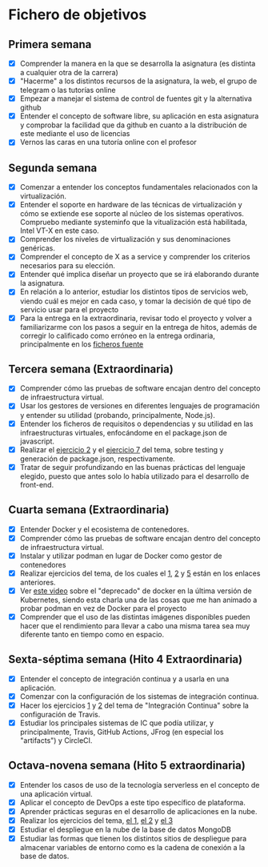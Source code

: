 # Fichero de objetivos

## Primera semana

- [x] Comprender la manera en la que se desarrolla la asignatura (es distinta a cualquier otra de la carrera)
- [x] "Hacerme" a los distintos recursos de la asignatura, la web, el grupo de telegram o las tutorías online
- [x] Empezar a manejar el sistema de control de fuentes git y la alternativa github
- [x] Entender el concepto de software libre, su aplicación en esta asignatura y comprobar la facilidad que da github en cuanto a la distribución de este mediante el uso de licencias
- [x] Vernos las caras en una tutoría online con el profesor

## Segunda semana
- [x] Comenzar a entender los conceptos fundamentales relacionados con la virtualización.
- [x] Entender el soporte en hardware de las técnicas de virtualización y cómo se extiende ese soporte al núcleo de los sistemas operativos. Compruebo mediante systeminfo que la vitualización está habilitada, Intel VT-X en este caso.
- [x] Comprender los niveles de virtualización y sus denominaciones genéricas.
- [x] Comprender el concepto de X as a service y comprender los criterios necesarios para su elección.
- [x] Entender qué implica diseñar un proyecto que se irá elaborando durante la asignatura.
- [x] En relación a lo anterior, estudiar los distintos tipos de servicios web, viendo cuál es mejor en cada caso, y tomar la decisión de qué tipo de servicio usar para el proyecto
- [x] Para la entrega en la extraordinaria, revisar todo el proyecto y volver a familiarizarme con los pasos a seguir en la entrega de hitos, además de corregir lo calificado como erróneo en la entrega ordinaria, principalmente en los [ficheros fuente](https://github.com/AlbertoLejarraga/percepcion-relativa-deportistas/tree/master/src)

## Tercera semana (Extraordinaria)
- [x] Comprender cómo las pruebas de software encajan dentro del concepto de infraestructura virtual.
- [x] Usar los gestores de versiones en diferentes lenguajes de programación y entender su utilidad (probando, principalmente, Node.js).
- [x] Entender los ficheros de requisitos o dependencias y su utilidad en las infraestructuras virtuales, enfocándome en el package.json de javascript.
- [x] Realizar el [ejercicio 2](https://github.com/AlbertoLejarraga/Autoevaluacion-IV-2020/blob/main/Semana%203-TDD/Ejercicio%202.md) y el [ejercicio 7](https://github.com/AlbertoLejarraga/Autoevaluacion-IV-2020/blob/main/Semana%203-TDD/Ejercicio%207.md) del tema, sobre testing y generación de package.json, respectivamente.
- [x] Tratar de seguir profundizando en las buenas prácticas del lenguaje elegido, puesto que antes solo lo había utilizado para el desarrollo de front-end.

## Cuarta semana (Extraordinaria)
- [x] Entender Docker y el ecosistema de contenedores.
- [x] Comprender cómo las pruebas de software encajan dentro del concepto de infraestructura virtual.
- [x] Instalar y utilizar podman en lugar de Docker como gestor de contenedores
- [x] Realizar ejercicios del tema, de los cuales el [1](https://github.com/AlbertoLejarraga/Autoevaluacion-IV-2020/blob/main/Semana%204-TDD/Ejercicio%201.md), [2](https://github.com/AlbertoLejarraga/Autoevaluacion-IV-2020/blob/main/Semana%204-TDD/Ejercicio%202.md) y [5](https://github.com/AlbertoLejarraga/Autoevaluacion-IV-2020/tree/main/Semana%204-Contenedores/Ejercicio%205) están en los enlaces anteriores.
- [x] Ver [este video](https://www.youtube.com/watch?v=h6ZbAivhu18) sobre el "deprecado" de docker en la última versión de Kubernetes, siendo esta charla una de las cosas que me han animado a probar podman en vez de Docker para el proyecto
- [x] Comprender que el uso de las distintas imágenes disponibles pueden hacer que el rendimiento para llevar a cabo una misma tarea sea muy diferente tanto en tiempo como en espacio.

## Sexta-séptima semana (Hito 4 Extraordinaria)
- [x] Entender el concepto de integración continua y a usarla en una aplicación.
- [x] Comenzar con la configuración de los sistemas de integración continua.
- [x] Hacer los ejercicios [1](https://github.com/AlbertoLejarraga/Autoevaluacion-IV-2020/blob/main/Semana%206_7-CI/Ejercicio%201/README.md) y [2](https://github.com/AlbertoLejarraga/Autoevaluacion-IV-2020/blob/main/Semana%206_7-CI/Ejercicio%202/README.md) del tema de "Integración Continua" sobre la configuración de Travis.
- [x] Estudiar los principales sistemas de IC que podía utilizar, y principalmente, Travis, GitHub Actions, JFrog (en especial los "artifacts") y CircleCI.

## Octava-novena semana (Hito 5 extraordinaria)
- [x] Entender los casos de uso de la tecnología serverless en el concepto de una aplicación virtual.
- [x] Aplicar el concepto de DevOps a este tipo específico de plataforma.
- [x] Aprender prácticas seguras en el desarrollo de aplicaciones en la nube.
- [x] Realizar los ejercicios del tema, [el 1](https://github.com/AlbertoLejarraga/Autoevaluacion-IV-2020/blob/main/Semana%208_9-Serverless/Ejercicio%201/README.md), [el 2](https://github.com/AlbertoLejarraga/Autoevaluacion-IV-2020/blob/main/Semana%208_9-Serverless/Ejercicio%202/README.md) y [el 3](https://github.com/AlbertoLejarraga/Autoevaluacion-IV-2020/blob/main/Semana%208_9-Serverless/Ejercicio%203/README.md)
- [x] Estudiar el despliegue en la nube de la base de datos MongoDB
- [x] Estudiar las formas que tienen los distintos sitios de despliegue para almacenar variables de entorno como es la cadena de conexión a la base de datos.
